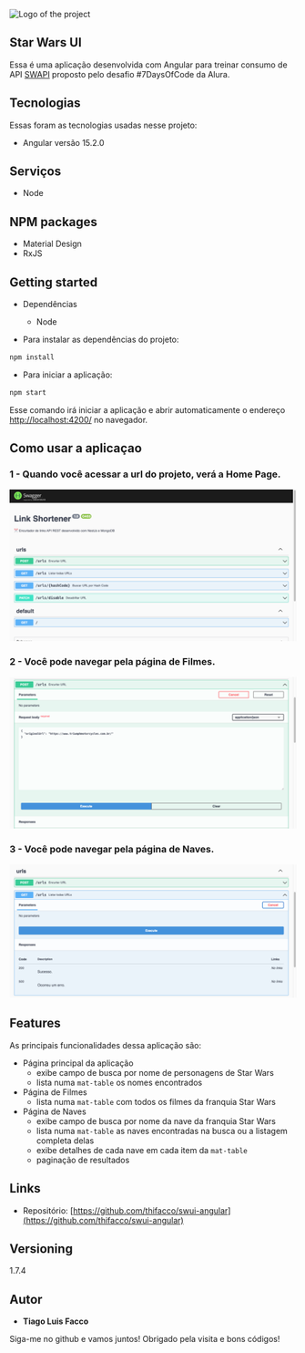![Logo of the project](https://github.com/thifacco/swui-angular/blob/master/src/assets/images/swui-logo.png)


## Star Wars UI
Essa é uma aplicação desenvolvida com Angular para treinar consumo de API [SWAPI](https://swapi.dev) proposto pelo desafio #7DaysOfCode da Alura.


## Tecnologias 

Essas foram as tecnologias usadas nesse projeto:

* Angular versão 15.2.0

## Serviços

* Node

## NPM packages

* Material Design
* RxJS

## Getting started

* Dependências
  - Node

* Para instalar as dependências do projeto:
```bash
npm install
```
  
* Para iniciar a aplicação:
```bash
npm start
```
Esse comando irá iniciar a aplicação e abrir automaticamente o endereço [http://localhost:4200/](http://localhost:4200/) no navegador.

## Como usar a aplicaçao

### 1 - Quando você acessar a url do projeto, verá a Home Page.

![Homepage image](https://github.com/thifacco/url-shortener/blob/master/public/screenshots/home.png)

### 2 - Você pode navegar pela página de Filmes.

![movies](https://github.com/thifacco/url-shortener/blob/master/public/screenshots/post-url.png)

### 3 - Você pode navegar pela página de Naves.

![starships](https://github.com/thifacco/url-shortener/blob/master/public/screenshots/get-urls.png)


## Features

As principais funcionalidades dessa aplicação são:
 - Página principal da aplicação
   - exibe campo de busca por nome de personagens de Star Wars 
   - lista numa `mat-table` os nomes encontrados
 - Página de Filmes
   - lista numa `mat-table` com todos os filmes da franquia Star Wars
 - Página de Naves
   - exibe campo de busca por nome da nave da franquia Star Wars
   - lista numa `mat-table` as naves encontradas na busca ou a listagem completa delas
   - exibe detalhes de cada nave em cada item da `mat-table`
   - paginação de resultados


## Links
  - Repositório: [https://github.com/thifacco/swui-angular](https://github.com/thifacco/swui-angular)

  ## Versioning

  1.7.4


  ## Autor

  * **Tiago Luis Facco** 

  Siga-me no github e vamos juntos!
  Obrigado pela visita e bons códigos!